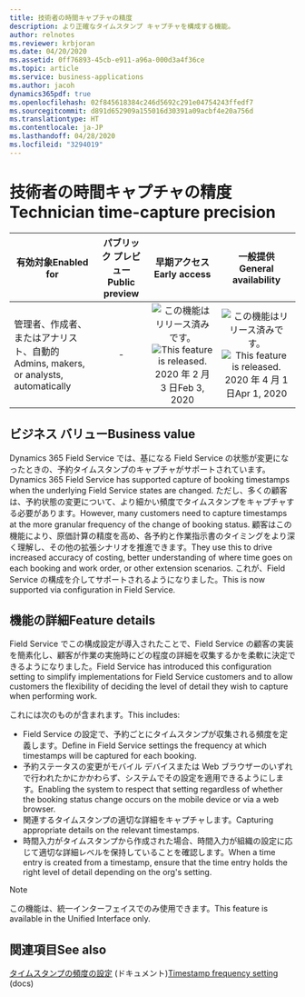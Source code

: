```yaml
---
title: 技術者の時間キャプチャの精度
description: より正確なタイムスタンプ キャプチャを構成する機能。
author: relnotes
ms.reviewer: krbjoran
ms.date: 04/20/2020
ms.assetid: 0ff76893-45cb-e911-a96a-000d3a4f36ce
ms.topic: article
ms.service: business-applications
ms.author: jacoh
dynamics365pdf: true
ms.openlocfilehash: 02f845618384c246d5692c291e04754243ffedf7
ms.sourcegitcommit: d891d652909a155016d30391a09acbf4e20a756d
ms.translationtype: HT
ms.contentlocale: ja-JP
ms.lasthandoff: 04/28/2020
ms.locfileid: "3294019"
---
```

# <a name="technician-time-capture-precision"></a><span data-ttu-id="c655f-103">技術者の時間キャプチャの精度</span><span class="sxs-lookup"><span data-stu-id="c655f-103">Technician time-capture precision</span></span>


| <span data-ttu-id="c655f-104">有効対象</span><span class="sxs-lookup"><span data-stu-id="c655f-104">Enabled for</span></span>    |  <span data-ttu-id="c655f-105">パブリック プレビュー</span><span class="sxs-lookup"><span data-stu-id="c655f-105">Public preview</span></span> | <span data-ttu-id="c655f-106">早期アクセス</span><span class="sxs-lookup"><span data-stu-id="c655f-106">Early access</span></span> | <span data-ttu-id="c655f-107">一般提供</span><span class="sxs-lookup"><span data-stu-id="c655f-107">General availability</span></span> | 
| ---------- | :----------: |:----------: |:----------: |
|<span data-ttu-id="c655f-108">管理者、作成者、またはアナリスト、自動的</span><span class="sxs-lookup"><span data-stu-id="c655f-108">Admins, makers, or analysts, automatically</span></span>|-|<span data-ttu-id="c655f-109">![この機能はリリース済みです。](/dynamics365-release-plan/media/green-checkmark.png "この機能はリリース済みです。")</span><span class="sxs-lookup"><span data-stu-id="c655f-109">![This feature is released.](/dynamics365-release-plan/media/green-checkmark.png "This feature is released.")</span></span> <span data-ttu-id="c655f-110">2020 年 2 月 3 日</span><span class="sxs-lookup"><span data-stu-id="c655f-110">Feb 3, 2020</span></span>| <span data-ttu-id="c655f-111">![この機能はリリース済みです。](/dynamics365-release-plan/media/green-checkmark.png "この機能はリリース済みです。")</span><span class="sxs-lookup"><span data-stu-id="c655f-111">![This feature is released.](/dynamics365-release-plan/media/green-checkmark.png "This feature is released.")</span></span> <span data-ttu-id="c655f-112">2020 年 4 月 1 日</span><span class="sxs-lookup"><span data-stu-id="c655f-112">Apr 1, 2020</span></span>|


## <a name="business-value"></a><span data-ttu-id="c655f-113">ビジネス バリュー</span><span class="sxs-lookup"><span data-stu-id="c655f-113">Business value</span></span>
<!-- bv start -->
<span data-ttu-id="c655f-114">Dynamics 365 Field Service では、基になる Field Service の状態が変更になったときの、予約タイムスタンプのキャプチャがサポートされています。</span><span class="sxs-lookup"><span data-stu-id="c655f-114">Dynamics 365 Field Service has supported capture of booking timestamps when the underlying Field Service states are changed.</span></span> <span data-ttu-id="c655f-115">ただし、多くの顧客は、予約状態の変更について、より細かい頻度でタイムスタンプをキャプチャする必要があります。</span><span class="sxs-lookup"><span data-stu-id="c655f-115">However, many customers need to capture timestamps at the more granular frequency of the change of booking status.</span></span> <span data-ttu-id="c655f-116">顧客はこの機能により、原価計算の精度を高め、各予約と作業指示書のタイミングをより深く理解し、その他の拡張シナリオを推進できます。</span><span class="sxs-lookup"><span data-stu-id="c655f-116">They use this to drive increased accuracy of costing, better understanding of where time goes on each booking and work order, or other extension scenarios.</span></span>    <span data-ttu-id="c655f-117">これが、Field Service の構成を介してサポートされるようになりました。</span><span class="sxs-lookup"><span data-stu-id="c655f-117">This is now supported via configuration in Field Service.</span></span>
<!-- bv end -->



## <a name="feature-details"></a><span data-ttu-id="c655f-118">機能の詳細</span><span class="sxs-lookup"><span data-stu-id="c655f-118">Feature details</span></span>
<!--feature detail start -->
<span data-ttu-id="c655f-119">Field Service でこの構成設定が導入されたことで、Field Service の顧客の実装を簡素化し、顧客が作業の実施時にどの程度の詳細を収集するかを柔軟に決定できるようになりました。</span><span class="sxs-lookup"><span data-stu-id="c655f-119">Field Service has introduced this configuration setting to simplify implementations for Field Service customers and to allow customers the flexibility of deciding the level of detail they wish to capture when performing work.</span></span>

<span data-ttu-id="c655f-120">これには次のものが含まれます。</span><span class="sxs-lookup"><span data-stu-id="c655f-120">This includes:</span></span>

- <span data-ttu-id="c655f-121">Field Service の設定で、予約ごとにタイムスタンプが収集される頻度を定義します。</span><span class="sxs-lookup"><span data-stu-id="c655f-121">Define in Field Service settings the frequency at which timestamps will be captured for each booking.</span></span>
- <span data-ttu-id="c655f-122">予約ステータスの変更がモバイル デバイスまたは Web ブラウザーのいずれで行われたかにかかわらず、システムでその設定を適用できるようにします。</span><span class="sxs-lookup"><span data-stu-id="c655f-122">Enabling the system to respect that setting regardless of whether the booking status change occurs on the mobile device or via a web browser.</span></span>
- <span data-ttu-id="c655f-123">関連するタイムスタンプの適切な詳細をキャプチャします。</span><span class="sxs-lookup"><span data-stu-id="c655f-123">Capturing appropriate details on the relevant timestamps.</span></span>
- <span data-ttu-id="c655f-124">時間入力がタイムスタンプから作成された場合、時間入力が組織の設定に応じて適切な詳細レベルを保持していることを確認します。</span><span class="sxs-lookup"><span data-stu-id="c655f-124">When a time entry is created from a timestamp, ensure that the time entry holds the right level of detail depending on the org's setting.</span></span>
<!--feature detail end -->


> [!NOTE]
> <span data-ttu-id="c655f-125">この機能は、統一インターフェイスでのみ使用できます。</span><span class="sxs-lookup"><span data-stu-id="c655f-125">This feature is available in the Unified Interface only.</span></span>







## <a name="see-also"></a><span data-ttu-id="c655f-126">関連項目</span><span class="sxs-lookup"><span data-stu-id="c655f-126">See also</span></span>

<!--docs start-->
<span data-ttu-id="c655f-127">[タイムスタンプの頻度の設定](https://docs.microsoft.com/dynamics365/field-service/booking-timestamps#timestamp-frequency-setting) (ドキュメント)</span><span class="sxs-lookup"><span data-stu-id="c655f-127">[Timestamp frequency setting](https://docs.microsoft.com/dynamics365/field-service/booking-timestamps#timestamp-frequency-setting) (docs)</span></span>
<!--docs end-->

